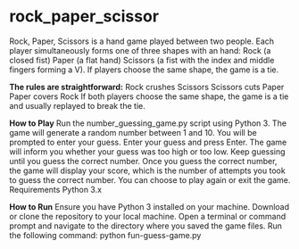 # rock_paper_scissor
Rock, Paper, Scissors is a hand game played between two people. Each player simultaneously forms one of three shapes with an hand:  Rock (a closed fist) Paper (a flat hand) Scissors (a fist with the index and middle fingers forming a V). If players choose the same shape, the game is a tie.

**The rules are straightforward:**
Rock crushes Scissors
Scissors cuts Paper
Paper covers Rock
If both players choose the same shape, the game is a tie and usually replayed to break the tie.

**How to Play**
Run the number_guessing_game.py script using Python 3.
The game will generate a random number between 1 and 10.
You will be prompted to enter your guess.
Enter your guess and press Enter.
The game will inform you whether your guess was too high or too low.
Keep guessing until you guess the correct number.
Once you guess the correct number, the game will display your score, which is the number of attempts you took to guess the correct number.
You can choose to play again or exit the game.
Requirements
Python 3.x

**How to Run**
Ensure you have Python 3 installed on your machine.
Download or clone the repository to your local machine.
Open a terminal or command prompt and navigate to the directory where you saved the game files.
Run the following command: python fun-guess-game.py
